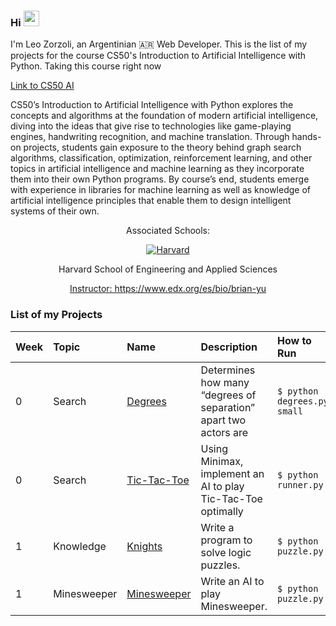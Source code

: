 ### Hi <img src="https://media.giphy.com/media/hvRJCLFzcasrR4ia7z/giphy.gif" width="25px"> 

I'm Leo Zorzoli, an Argentinian 🇦🇷 Web Developer. This is the list of my projects for the course CS50's Introduction to Artificial Intelligence with Python. Taking this course right now

<a href="https://cs50.harvard.edu/ai/2020/">
  Link to CS50 AI
</a>

CS50’s Introduction to Artificial Intelligence with Python explores the concepts and algorithms at the foundation of modern artificial intelligence, diving into the ideas that give rise to technologies like game-playing engines, handwriting recognition, and machine translation. Through hands-on projects, students gain exposure to the theory behind graph search algorithms, classification, optimization, reinforcement learning, and other topics in artificial intelligence and machine learning as they incorporate them into their own Python programs. By course’s end, students emerge with experience in libraries for machine learning as well as knowledge of artificial intelligence principles that enable them to design intelligent systems of their own.

<div align="center">
  <p>Associated Schools:</p>
  <a href="#">
    <img alt="Harvard" src="https://online-learning.harvard.edu/sites/default/files/shields/harvard-engineering.png" />
  </a>
  <p>Harvard School of Engineering and Applied Sciences</p>
  <a href="https://www.edx.org/bio/brian-yu">Instructor: https://www.edx.org/es/bio/brian-yu </a>
</div>


### List of my Projects

| Week | Topic            | Name                       | Description                                                        | How to Run                                                            |
| :--- | :--------------- | :------------------------- | :----------------------------------------------------------------- | :-------------------------------------------------------------------- |
| 0    | Search           | [Degrees](degrees)         | Determines how many “degrees of separation” apart two actors are      | `$ python degrees.py small`                                           |
| 0    | Search           | [Tic-Tac-Toe](tictactoe)   | Using Minimax, implement an AI to play Tic-Tac-Toe optimally       | `$ python runner.py`                                                  |
| 1    | Knowledge        | [Knights](knights)         | Write a program to solve logic puzzles.                            | `$ python puzzle.py`                                                  |
| 1    | Minesweeper      | [Minesweeper](Minesweeper) | Write an AI to play Minesweeper.                                   | `$ python puzzle.py`                                                  |

